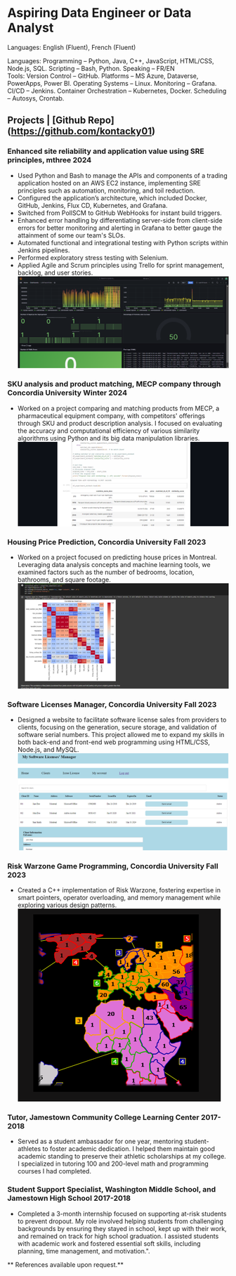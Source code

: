 # Aspiring Data Engineer or Data Analyst

Languages: English (Fluent), French (Fluent)

Languages: Programming – Python, Java, C++, JavaScript, HTML/CSS, Node.js, SQL. Scripting – Bash, Python. Speaking – FR/EN <br>
Tools: Version Control – GitHub. Platforms – MS Azure, Dataverse, PowerApps, Power BI. Operating Systems – Linux. Monitoring – Grafana. CI/CD – Jenkins. Container Orchestration – Kubernetes, Docker. Scheduling – Autosys, Crontab.

## Projects | [Github Repo] (https://github.com/kontacky01)
### Enhanced site reliability and application value using SRE principles, mthree 2024
- Used Python and Bash to manage the APIs and components of a trading application hosted on an AWS EC2 instance, implementing SRE principles such as automation, monitoring, and toil reduction.
- Configured the application’s architecture, which included Docker, GitHub, Jenkins, Flux CD, Kubernetes, and Grafana.
- Switched from PollSCM to GitHub WebHooks for instant build triggers.
- Enhanced error handling by differentiating server-side from client-side errors for better monitoring and alerting in Grafana to better gauge the attainment of some our team's SLOs.
- Automated functional and integrational testing with Python scripts within Jenkins pipelines.
- Performed exploratory stress testing with Selenium.
- Applied Agile and Scrum principles using Trello for sprint management, backlog, and user stories.
![](/assets/proj5.png)

### SKU analysis and product matching, MECP company through Concordia University Winter 2024
- Worked on a project comparing and matching products from MECP, a pharmaceutical equipment company, with competitors' offerings through SKU and product description analysis. I focused on evaluating the accuracy and computational efficiency of various similarity algorithms using Python and its big data manipulation libraries.
![](/assets/proj1.png)

### Housing Price Prediction, Concordia University Fall 2023
- Worked on a project focused on predicting house prices in Montreal. Leveraging data analysis concepts and machine learning tools, we examined factors such as the number of bedrooms, location, bathrooms, and square footage.
![](/assets/proj2.png)

### Software Licenses Manager, Concordia University Fall 2023
- Designed a website to facilitate software license sales from providers to clients, focusing on the generation, secure storage, and validation of software serial numbers. This project allowed me to expand my skills in both back-end and front-end web programming using HTML/CSS, Node.js, and MySQL.
![](/assets/proj3.png)

### Risk Warzone Game Programming, Concordia University Fall 2023
- Created a C++ implementation of Risk Warzone, fostering expertise in smart pointers, operator overloading, and memory management while exploring various design patterns.
![](/assets/proj4.png)

### Tutor, Jamestown Community College Learning Center 2017-2018
- Served as a student ambassador for one year, mentoring student-athletes to foster academic dedication. I helped them maintain good academic standing to preserve their athletic scholarships at my college. I specialized in tutoring 100 and 200-level math and programming courses I had completed.

### Student Support Specialist, Washington Middle School, and Jamestown High School 2017-2018
- Completed a 3-month internship focused on supporting at-risk students to prevent dropout. My role involved helping students from challenging backgrounds by ensuring they stayed in school, kept up with their work, and remained on track for high school graduation. I assisted students with academic work and fostered essential soft skills, including planning, time management, and motivation.". <br>

** References available upon request.**
